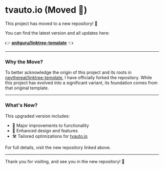 # tvauto.io (Moved 🚀)

This project has moved to a new repository! 🎉

You can find the latest version and all updates here:

👉 **[anitguru/linktree-template](https://github.com/anitguru/linktree-template)** 👈

---

### Why the Move?

To better acknowledge the origin of this project and its roots in [nevthereal/linktree-template](https://github.com/nevthereal/linktree-template), I have officially forked the repository. While this project has evolved into a significant variant, its foundation comes from that original template.

---

### What's New?

This upgraded version includes:
- 🔧 Major improvements to functionality
- 🎨 Enhanced design and features
- 🛠️ Tailored optimizations for [tvauto.io](https://tvauto.io)

For full details, visit the new repository linked above.

---

Thank you for visiting, and see you in the new repository! 🧭

